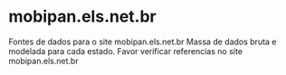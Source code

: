 # mobipan.els.net.br
Fontes de dados para o site mobipan.els.net.br
Massa de dados bruta e modelada para cada estado.
Favor verificar referencias no site mobipan.els.net.br
